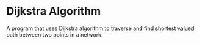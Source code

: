 # Dijkstra Algorithm

A program that uses Dijkstra algorithm to traverse and find shortest valued path between two points in a network.
